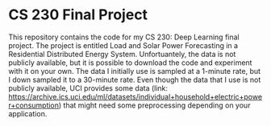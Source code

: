 # CS 230 Final Project
This repository contains the code for my CS 230: Deep Learning final project. The project is entitled Load and Solar Power Forecasting in a Residential Distributed Energy System.
Unfortuantely, the data is not publicly available, but it is possible to download the code and experiment with it on your own. The data I initially use is sampled at a 1-minute rate, but I down sampled it to a 30-minute rate. Even though the data that I use is not publicly available, UCI provides some data (link: https://archive.ics.uci.edu/ml/datasets/individual+household+electric+power+consumption) that might need some preprocessing depending on your application.
